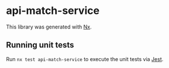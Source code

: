 # api-match-service

This library was generated with [Nx](https://nx.dev).

## Running unit tests

Run `nx test api-match-service` to execute the unit tests via [Jest](https://jestjs.io).
